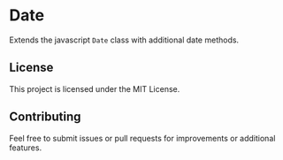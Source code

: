 # Date

Extends the javascript `Date` class with additional date methods.

## License

This project is licensed under the MIT License.

## Contributing

Feel free to submit issues or pull requests for improvements or additional features.
